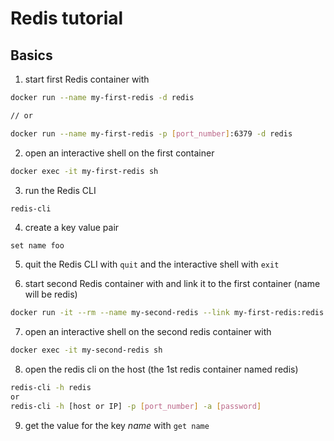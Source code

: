 # Redis tutorial

## Basics

1. start first Redis container with

~~~sh
docker run --name my-first-redis -d redis

// or  

docker run --name my-first-redis -p [port_number]:6379 -d redis
~~~

2. open an interactive shell on the first container

~~~sh
docker exec -it my-first-redis sh
~~~

3. run the Redis CLI
~~~sh
redis-cli
~~~

4. create a key value pair
~~~
set name foo
~~~

5. quit the Redis CLI with `quit` and the interactive shell with `exit`

6. start second Redis container with and link it to the first container (name will be redis)
~~~sh
docker run -it --rm --name my-second-redis --link my-first-redis:redis -d redis`
~~~

7. open an interactive shell on the second redis container with
~~~sh
docker exec -it my-second-redis sh
~~~

8. open the redis cli on the host (the 1st redis container named redis)
~~~sh
redis-cli -h redis
or
redis-cli -h [host or IP] -p [port_number] -a [password]
~~~

9. get the value for the key _name_ with `get name`
